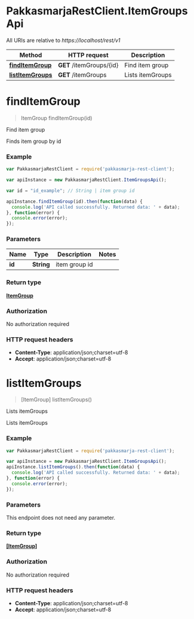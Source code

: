 # PakkasmarjaRestClient.ItemGroupsApi

All URIs are relative to *https://localhost/rest/v1*

Method | HTTP request | Description
------------- | ------------- | -------------
[**findItemGroup**](ItemGroupsApi.md#findItemGroup) | **GET** /itemGroups/{id} | Find item group
[**listItemGroups**](ItemGroupsApi.md#listItemGroups) | **GET** /itemGroups | Lists itemGroups


<a name="findItemGroup"></a>
# **findItemGroup**
> ItemGroup findItemGroup(id)

Find item group

Finds item group by id

### Example
```javascript
var PakkasmarjaRestClient = require('pakkasmarja-rest-client');

var apiInstance = new PakkasmarjaRestClient.ItemGroupsApi();

var id = "id_example"; // String | item group id

apiInstance.findItemGroup(id).then(function(data) {
  console.log('API called successfully. Returned data: ' + data);
}, function(error) {
  console.error(error);
});

```

### Parameters

Name | Type | Description  | Notes
------------- | ------------- | ------------- | -------------
 **id** | **String**| item group id | 

### Return type

[**ItemGroup**](ItemGroup.md)

### Authorization

No authorization required

### HTTP request headers

 - **Content-Type**: application/json;charset=utf-8
 - **Accept**: application/json;charset=utf-8

<a name="listItemGroups"></a>
# **listItemGroups**
> [ItemGroup] listItemGroups()

Lists itemGroups

Lists itemGroups

### Example
```javascript
var PakkasmarjaRestClient = require('pakkasmarja-rest-client');

var apiInstance = new PakkasmarjaRestClient.ItemGroupsApi();
apiInstance.listItemGroups().then(function(data) {
  console.log('API called successfully. Returned data: ' + data);
}, function(error) {
  console.error(error);
});

```

### Parameters
This endpoint does not need any parameter.

### Return type

[**[ItemGroup]**](ItemGroup.md)

### Authorization

No authorization required

### HTTP request headers

 - **Content-Type**: application/json;charset=utf-8
 - **Accept**: application/json;charset=utf-8


